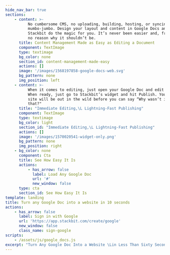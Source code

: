 ```yaml
---
hide_nav_bar: true
sections:
    - content: >-
          No cumbersome CMS, no uploading, building, hosting, or syncing
          mumbo-jumbo. Design your layout and content in Google Docs and let
          Stackbit do the magic for you. It’s never been easier and, frankly, we see
          no reason why it shouldn’t be.
      title: Content Management Made as Easy as Editing a Document
      component: TextImage
      type: textimage
      bg_color: none
      section_id: content-management-made-easy
      actions: []
      image: '/images/1568197858-google-docs-web.svg'
      bg_pattern: none
      img_position: left
    - content: >-
          When it comes to editing, just open your Google Doc and edit as usual.
          When ready, just go to Stackbit’s widget and hit Publish. Your updated
          site will be out in the wild before you can say “Why wasn’t it always like
          that?"
      title: "Immediate Editing,\L Lightning-Fast Publishing"
      component: TextImage
      type: textimage
      bg_color: light
      section_id: "Immediate Editing,\L Lightning-Fast Publishing"
      actions: []
      image: '/images/1570020541-widget-only.png'
      bg_pattern: none
      img_position: right
    - bg_color: none
      component: Cta
      title: See How Easy It Is
      actions:
          - has_arrow: false
            label: Load Any Google Doc
            url: '#'
            new_window: false
      type: cta
      section_id: See How Easy It Is
template: landing
title: Turn any Google Doc into a website in 10 seconds
actions:
    - has_arrow: false
      label: Sign in with Google
      url: 'https://app.stackbit.com/create/google'
      new_window: false
      class_name: sign-google
scripts:
    - /assets/js/google_docs.js
excerpt: "Turn Any Google Doc Into a Website \Lin Less Than Sixty Seconds"
---
```

